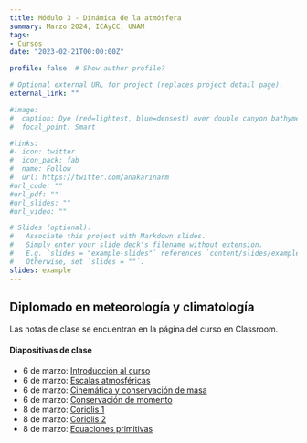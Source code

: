 ```yaml
---
title: Módulo 3 - Dinámica de la atmósfera
summary: Marzo 2024, ICAyCC, UNAM
tags:
- Cursos
date: "2023-02-21T00:00:00Z"

profile: false  # Show author profile?

# Optional external URL for project (replaces project detail page).
external_link: ""

#image:
#  caption: Dye (red=lightest, blue=densest) over double canyon bathymetry during upwelling conditions - Geophysical Fluid Dynamics Lab at UBC.
#  focal_point: Smart

#links:
#- icon: twitter
#  icon_pack: fab
#  name: Follow
#  url: https://twitter.com/anakarinarm
#url_code: ""
#url_pdf: ""
#url_slides: ""
#url_video: ""

# Slides (optional).
#   Associate this project with Markdown slides.
#   Simply enter your slide deck's filename without extension.
#   E.g. `slides = "example-slides"` references `content/slides/example-slides.md`.
#   Otherwise, set `slides = ""`.
slides: example
---
```

## Diplomado en meteorología y climatología

Las notas de clase se encuentran en la página del curso en Classroom.

#### Diapositivas de clase

* 6 de marzo: [Introducción al curso](Slides/01_intro.html)
* 6 de marzo: [Escalas atmosféricas](Slides/02_escalas.html)
* 6 de marzo: [Cinemática y conservación de masa](Slides/03_repasoFluidos.html)
* 6 de marzo: [Conservación de momento](Slides/04_momento.html)
* 8 de marzo: [Coriolis 1](Slides/05_coriolis1.html)
* 8 de marzo: [Coriolis 2](Slides/06_coriolis2.html)
* 8 de marzo: [Ecuaciones primitivas](Slides/07_primitivas.html)

